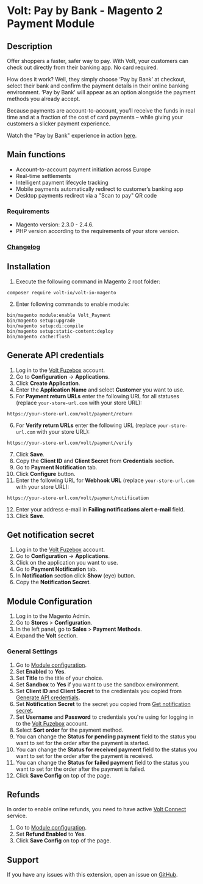 # Volt: Pay by Bank - Magento 2 Payment Module

## Description
Offer shoppers a faster, safer way to pay. With Volt, your customers can check out directly from their banking app. No card required.

How does it work? Well, they simply choose ‘Pay by Bank’ at checkout, select their bank and confirm the payment details in their online banking environment. ‘Pay by Bank’ will appear as an option alongside the payment methods you already accept.

Because payments are account-to-account, you’ll receive the funds in real time and at a fraction of the cost of card payments – while giving your customers a slicker payment experience.

Watch the "Pay by Bank" experience in action [here](https://www.volt.io/demos/checkout/).

## Main functions
- Account-to-account payment initiation across Europe
- Real-time settlements
- Intelligent payment lifecycle tracking
- Mobile payments automatically redirect to customer’s banking app
- Desktop payments redirect via a "Scan to pay" QR code

### Requirements
- Magento version: 2.3.0 - 2.4.6.
- PHP version according to the requirements of your store version.

### [Changelog](CHANGELOG.md)

## Installation
1. Execute the following command in Magento 2 root folder:
```shell
composer require volt-io/volt-io-magento
```
2. Enter following commands to enable module:
```shell
bin/magento module:enable Volt_Payment
bin/magento setup:upgrade
bin/magento setup:di:compile
bin/magento setup:static-content:deploy
bin/magento cache:flush
```

## Generate API credentials
1. Log in to the [Volt Fuzebox](https://fuzebox.volt.io) account.
2. Go to **Configuration** -> **Applications**.
3. Click **Create Application**.
4. Enter the **Application Name** and select **Customer** you want to use.
5. For **Payment return URLs** enter the following URL for all statuses (replace `your-store-url.com` with your store URL):
```
https://your-store-url.com/volt/payment/return
```
6. For **Verify return URLs** enter the following URL (replace `your-store-url.com` with your store URL):
```
https://your-store-url.com/volt/payment/verify
```
7. Click **Save**.
8. Copy the **Client ID** and **Client Secret** from **Credentials** section.
9. Go to **Payment Notification** tab.
10. Click **Configure** button.
11. Enter the following URL for **Webhook URL** (replace `your-store-url.com` with your store URL):
```
https://your-store-url.com/volt/payment/notification
```
12. Enter your address e-mail in **Failing notifications alert e-mail** field.
13. Click **Save**.

## Get notification secret
1. Log in to the [Volt Fuzebox](https://fuzebox.volt.io) account.
2. Go to **Configuration** -> **Applications**.
3. Click on the application you want to use.
4. Go to **Payment Notification** tab.
5. In **Notification** section click **Show** (eye) button.
6. Copy the **Notification Secret**.

## Module Configuration
1. Log in to the Magento Admin.
2. Go to **Stores** > **Configuration**.
3. In the left panel, go to **Sales** > **Payment Methods**.
4. Expand the **Volt** section.

### General Settings
1. Go to [Module configuration](#configuration).
2. Set **Enabled** to **Yes**.
3. Set **Title** to the title of your choice.
4. Set **Sandbox** to **Yes** if you want to use the sandbox environment.
5. Set **Client ID** and **Client Secret** to the credientals you copied from [Generate API credentials](#generate-api-credentials).
6. Set **Notification Secret** to the secret you copied from [Get notification secret](#get-notification-secret).
7. Set **Username** and **Password** to credentials you're using for logging in to the [Volt Fuzebox](https://fuzebox.volt.io) account.
8. Select **Sort order** for the payment method.
9. You can change the **Status for pending payment** field to the status you want to set for the order after the payment is started.
10. You can change the **Status for received payment** field to the status you want to set for the order after the payment is received.
11. You can change the **Status for failed payment** field to the status you want to set for the order after the payment is failed.
12. Click **Save Config** on top of the page.

## Refunds

In order to enable online refunds, you need to have active [Volt Connect](https://www.volt.io/connect/) service.

1. Go to [Module configuration](#configuration).
2. Set **Refund Enabled** to **Yes**.
3. Click **Save Config** on top of the page.

## Support
If you have any issues with this extension, open an issue on [GitHub](https://github.com/volt-io/volt-io-magento/issues).

